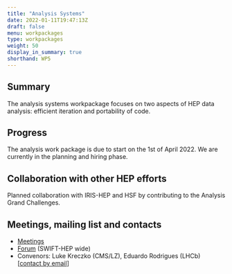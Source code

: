 ```yaml
---
title: "Analysis Systems"
date: 2022-01-11T19:47:13Z
draft: false
menu: workpackages
type: workpackages
weight: 50
display_in_summary: true
shorthand: WP5
---
```


## Summary
The analysis systems workpackage focuses on two aspects of HEP data analysis: efficient iteration and portability of code.


## Progress
The analysis work package is due to start on the 1st of April 2022.
We are currently in the planning and hiring phase.

## Collaboration with other HEP efforts
Planned collaboration with IRIS-HEP and HSF by contributing to the Analysis Grand Challenges.

## Meetings, mailing list and contacts

- [Meetings](https://indico.cern.ch/category/11790/)
- [Forum](UK-SwiftHep@cern.ch) (SWIFT-HEP wide)
- Convenors: Luke Kreczko (CMS/LZ), Eduardo Rodrigues (LHCb) [[contact by email](mailto:kreczko@cern.ch,Eduardo.Rodrigues@cern.ch)]